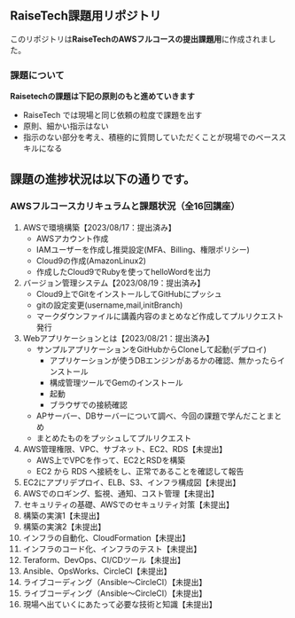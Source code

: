 ## RaiseTech課題用リポジトリ
このリポジトリは**RaiseTechのAWSフルコースの提出課題用**に作成されました。

### 課題について
**Raisetechの課題は下記の原則のもと進めていきます**

- RaiseTech では現場と同じ依頼の粒度で課題を出す
- 原則、細かい指示はない
- 指示のない部分を考え、積極的に質問していただくことが現場でのベーススキルになる

## 課題の進捗状況は以下の通りです。
### AWSフルコースカリキュラムと課題状況（全16回講座）
1. AWSで環境構築【2023/08/17：提出済み】
    - AWSアカウント作成
    - IAMユーザーを作成し推奨設定(MFA、Billing、権限ポリシー)
    - Cloud9の作成(AmazonLinux2)
    - 作成したCloud9でRubyを使ってhelloWordを出力　
2. バージョン管理システム【2023/08/19：提出済み】
    - Cloud9上でGitをインストールしてGitHubにプッシュ
    - gitの設定変更(username,mail,initBranch)
    - マークダウンファイルに講義内容のまとめなど作成してプルリクエスト発行
3. Webアプリケーションとは【2023/08/21：提出済み】
    - サンプルアプリケーションをGitHubからCloneして起動(デプロイ)
        - アプリケーションが使うDBエンジンがあるかの確認、無かったらインストール
        - 構成管理ツールでGemのインストール
        - 起動
        - ブラウザでの接続確認
    - APサーバー、DBサーバーについて調べ、今回の課題で学んだことまとめ
    - まとめたものをプッシュしてプルリクエスト
4. AWS管理権限、VPC、サブネット、EC2、RDS【未提出】
    - AWS上でVPCを作って、EC2とRSDを構築
    - EC2 から RDS へ接続をし、正常であることを確認して報告
5. EC2にアプリデプロイ、ELB、S3、インフラ構成図【未提出】
6. AWSでのロギング、監視、通知、コスト管理【未提出】
7. セキュリティの基礎、AWSでのセキュリティ対策【未提出】
8. 構築の実演1【未提出】
9. 構築の実演2【未提出】
10. インフラの自動化、CloudFormation【未提出】
11. インフラのコード化、インフラのテスト【未提出】
12. Teraform、DevOps、CI/CDツール【未提出】
13. Ansible、OpsWorks、CircleCI【未提出】
14. ライブコーディング（Ansible〜CircleCI）【未提出】
15. ライブコーディング（Ansible〜CircleCI）【未提出】
16. 現場へ出ていくにあたって必要な技術と知識【未提出】

